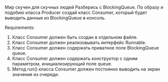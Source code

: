 Мир скучен для скучных людей
Разберись с BlockingQueue.
По образу и подобию класса Producer создай класс Consumer, который будет выводить данные из BlockingQueue в консоль.


Requirements:
1. Класс Consumer должен быть создан в отдельном файле.
2. Класс Consumer должен реализовывать интерфейс Runnable.
3. Класс Consumer должен содержать приватное поле BlockingQueue queue.
4. Класс Consumer должен содержать конструктор с одним параметром, инициализирующий поле queue.
5. Метод run() класса Consumer должен постоянно выводить на экран значения из очереди.
